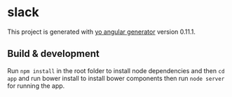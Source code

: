 # slack

This project is generated with [yo angular generator](https://github.com/yeoman/generator-angular)
version 0.11.1.

## Build & development

Run `npm install` in the root folder to install node dependencies and then  `cd app` and run bower install to install bower components then run `node server` for running the app.

